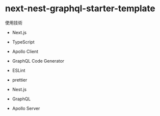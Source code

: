 # next-nest-graphql-starter-template

使用技術

- Next.js
- TypeScript
- Apollo Client
- GraphQL Code Generator
- ESLint
- prettier

- Nest.js
- GraphQL
- Apollo Server
